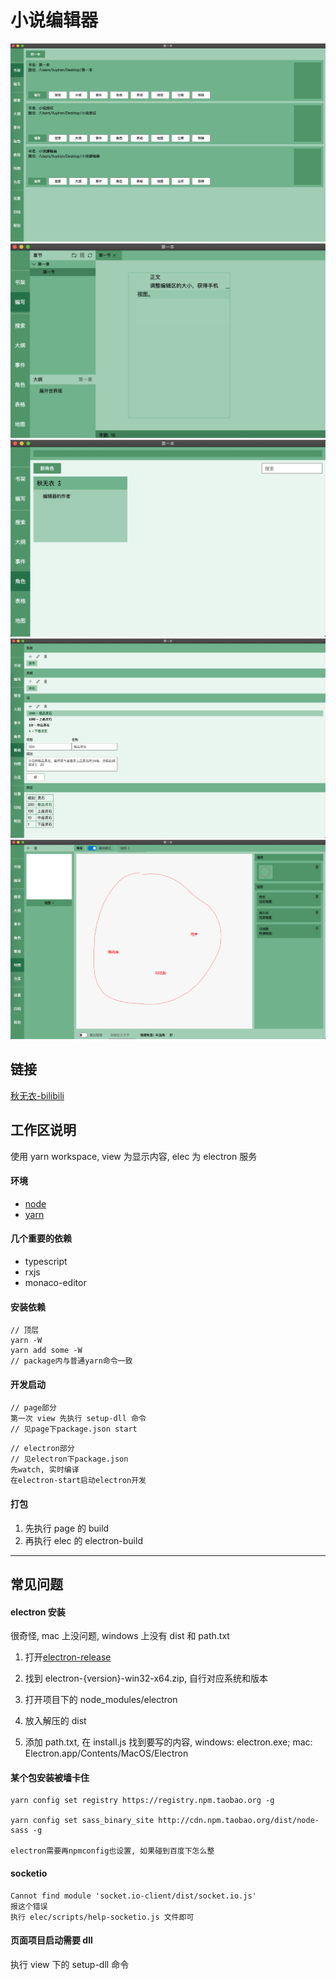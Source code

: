 # 小说编辑器

![预览图-书架](./doc/preview1.png)
![预览图-编辑](./doc/preview2.png)
![预览图-角色](./doc/preview3.png)
![预览图-表格](./doc/preview4.png)
![预览图-地图](./doc/preview5.png)

## 链接

[秋无衣-bilibili](https://space.bilibili.com/37384331)

## 工作区说明

使用 yarn workspace, view 为显示内容, elec 为 electron 服务

#### 环境

-   [node](http://nodejs.cn/download/)
-   [yarn](https://www.yarnpkg.com/lang/en/)

#### 几个重要的依赖

-   typescript
-   rxjs
-   monaco-editor

#### 安装依赖

```
// 顶层
yarn -W
yarn add some -W
// package内与普通yarn命令一致
```

#### 开发启动

```
// page部分
第一次 view 先执行 setup-dll 命令
// 见page下package.json start
```

```
// electron部分
// 见electron下package.json
先watch, 实时编译
在electron-start启动electron开发
```

#### 打包

1. 先执行 page 的 build
2. 再执行 elec 的 electron-build

---

## 常见问题

#### electron 安装

很奇怪, mac 上没问题, windows 上没有 dist 和 path.txt

1. 打开[electron-release](https://github.com/electron/electron/releases?after=v9.0.0-nightly.20191222)

1. 找到 electron-{version}-win32-x64.zip, 自行对应系统和版本

1. 打开项目下的 node_modules/electron

1. 放入解压的 dist

1. 添加 path.txt, 在 install.js 找到要写的内容, windows: electron.exe; mac: Electron.app/Contents/MacOS/Electron

#### 某个包安装被墙卡住

```
yarn config set registry https://registry.npm.taobao.org -g

yarn config set sass_binary_site http://cdn.npm.taobao.org/dist/node-sass -g

electron需要再npmconfig也设置, 如果碰到百度下怎么整
```

#### socketio

```
Cannot find module 'socket.io-client/dist/socket.io.js'
报这个错误
执行 elec/scripts/help-socketio.js 文件即可
```

#### 页面项目启动需要 dll

执行 view 下的 setup-dll 命令

